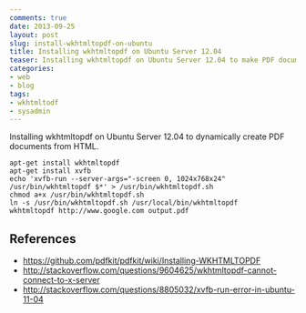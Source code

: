 ```yaml
--- 
comments: true 
date: 2013-09-25
layout: post 
slug: install-wkhtmltopdf-on-ubuntu
title: Installing wkhtmltopdf on Ubuntu Server 12.04
teaser: Installing wkhtmltopdf on Ubuntu Server 12.04 to make PDF documents from HTML.
categories: 
- web
- blog
tags: 
- wkhtmltodf
- sysadmin
---
```


Installing wkhtmltopdf on Ubuntu Server 12.04 to dynamically create PDF documents from HTML.

    apt-get install wkhtmltopdf
    apt-get install xvfb
    echo 'xvfb-run --server-args="-screen 0, 1024x768x24" /usr/bin/wkhtmltopdf $*' > /usr/bin/wkhtmltopdf.sh
    chmod a+x /usr/bin/wkhtmltopdf.sh
    ln -s /usr/bin/wkhtmltopdf.sh /usr/local/bin/wkhtmltopdf
    wkhtmltopdf http://www.google.com output.pdf

## References
* https://github.com/pdfkit/pdfkit/wiki/Installing-WKHTMLTOPDF
* http://stackoverflow.com/questions/9604625/wkhtmltopdf-cannot-connect-to-x-server
* http://stackoverflow.com/questions/8805032/xvfb-run-error-in-ubuntu-11-04
